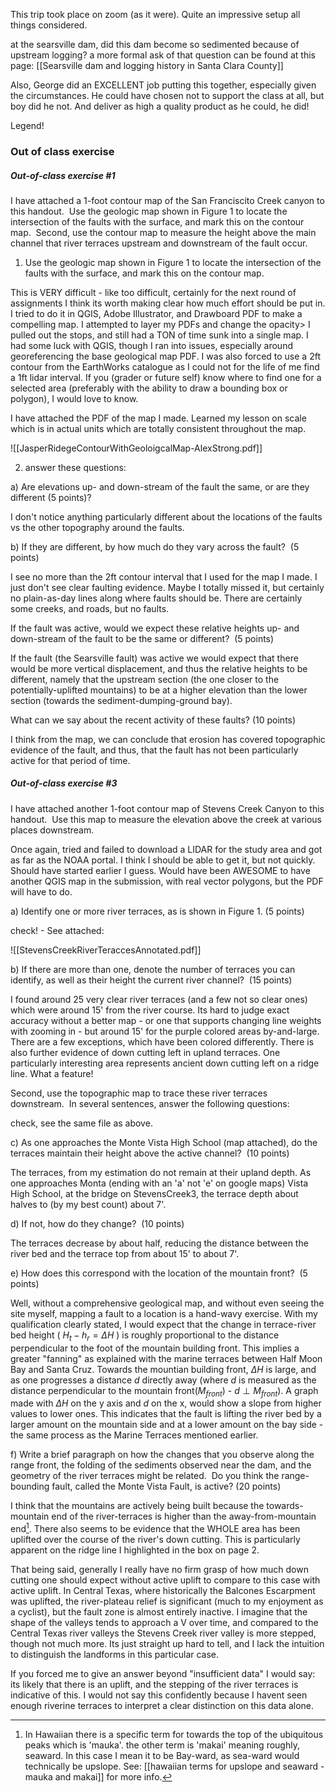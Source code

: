 This trip took place on zoom (as it were). Quite an impressive setup all things considered.


at the searsville dam, did this dam become so sedimented because of upstream logging?
a more formal ask of that question can be found at this page: [[Searsville dam and logging history in Santa Clara County]]

Also, George did an EXCELLENT job putting this together, especially given the circumstances. He could have chosen not to support the class at all, but boy did he not. And deliver as high a quality product as he could, he did!

Legend!


### Out of class exercise

##### Out-of-class exercise #1
I have attached a 1-foot contour map of the San Franciscito Creek canyon to this handout.  Use the geologic map shown in Figure 1 to locate the intersection of the faults with the surface, and mark this on the contour map.  Second, use the contour map to measure the height above the main channel that river terraces upstream and downstream of the fault occur.  

1) Use the geologic map shown in Figure 1 to locate the intersection of the faults with the surface, and mark this on the contour map.

This is VERY difficult - like too difficult, certainly for the next round of assignments I think its worth making clear how much effort should be put in. I tried to do it in QGIS, Adobe Illustrator, and Drawboard PDF to make a compelling map. I attempted to layer my PDFs and change the opacity> I pulled out the stops, and still had a TON of time sunk into a single map. I had some luck with QGIS, though I ran into issues, especially around georeferencing the base geological map PDF. I was also forced to use a 2ft contour from the EarthWorks catalogue as I could not for the life of me find a 1ft lidar interval. If you (grader or future self) know where to find one for a selected area (preferably with the ability to draw a bounding box or polygon), I would love to know. 

I have attached the PDF of the map I made. Learned my lesson on scale which is in actual units which are totally consistent throughout the map.

![[JasperRidegeContourWithGeoloigcalMap-AlexStrong.pdf]]

2) answer these questions:

a) Are elevations up- and down-stream of the fault the same, or are they different (5 points)?

I don't notice anything particularly different about the locations of the faults vs the other topography around the faults.  

b) If they are different, by how much do they vary across the fault?  (5 points)

I see no more than the 2ft contour interval that I used for the map I made. I just don't see clear faulting evidence. Maybe I totally missed it, but certainly no plain-as-day lines along where faults should be. There are certainly some creeks, and roads, but no faults.

If the fault was active, would we expect these relative heights up- and down-stream of the fault to be the same or different?  (5 points)

If the fault (the Searsville fault) was active we would expect that there would be more vertical displacement, and thus the relative heights to be different, namely that the upstream section (the one closer to the potentially-uplifted mountains) to be at a higher elevation than the lower section (towards the sediment-dumping-ground bay).

What can we say about the recent activity of these faults? (10 points)

I think from the map, we can conclude that erosion has covered topographic evidence of the fault, and thus, that the fault has not been particularly active for that period of time.



##### Out-of-class exercise #3
I have attached another 1-foot contour map of Stevens Creek Canyon to this handout.  Use this map to measure the elevation above the creek at various places downstream.  

Once again, tried and failed to download a LIDAR for the study area and got as far as the NOAA portal. I think I should be able to get it, but not quickly. Should have started earlier I guess. Would have been AWESOME to have another QGIS map in the submission, with real vector polygons, but the PDF will have to do.

a) Identify one or more river terraces, as is shown in Figure 1. (5 points) 

check! - See attached:

![[StevensCreekRiverTeraccesAnnotated.pdf]]

b) If there are more than one, denote the number of terraces you can identify, as well as their height the current river channel?  (15 points)

I found around 25 very clear river terraces (and a few not so clear ones) which were around 15' from the river course. Its hard to judge exact accuracy without a better map - or one that supports changing line weights with zooming in - but around 15' for the purple colored areas by-and-large. There are a few exceptions, which have been colored differently. 
There is also further evidence of down cutting left in upland terraces. One particularly interesting area represents ancient down cutting left on a ridge line. What a feature!

Second, use the topographic map to trace these river terraces downstream.  In several sentences, answer the following questions:

check, see the same file as above.

c) As one approaches the Monte Vista High School (map attached), do the terraces maintain their height above the active channel?  (10 points) 

The terraces, from my estimation do not remain at their upland depth. As one approaches Monta (ending with an 'a' not 'e' on google maps) Vista High School, at the bridge on StevensCreek3, the terrace depth about halves to (by my best count) about 7'.

d) If not, how do they change?  (10 points) 

The terraces decrease by about half, reducing the distance between the river bed and the terrace top from about 15' to about 7'.

e) How does this correspond with the location of the mountain front?  (5 points) 

Well, without a comprehensive geological map, and without even seeing the site myself, mapping a fault to a location is a hand-wavy exercise. With my qualification clearly stated, I would expect that the change in terrace-river bed height ( $H_t - h_r = \Delta H$ ) is roughly proportional to the distance perpendicular to the foot of the mountain building front. This implies a greater "fanning" as explained with the marine terraces between Half Moon Bay and Santa Cruz. Towards the mountian building front, $\Delta H$ is large, and as one progresses a distance $d$ directly away (where $d$ is measured as the distance perpendicular to the mountain front($M_{front}$) - $d \perp M_{front}$). A graph made with $\Delta H$ on the y axis and $d$ on the x, would show a slope from higher values to lower ones. This indicates that the fault is lifting the river bed by a larger amount on the mountain side and at a lower amount on the bay side - the same process as the Marine Terraces mentioned earlier.

f) Write a brief paragraph on how the changes that you observe along the range front, the folding of the sediments observed near the dam, and the geometry of the river terraces might be related.  Do you think the range-bounding fault, called the Monte Vista Fault, is active? (20 points)

I think that the mountains are actively being built because the towards-mountain end of the river-terraces is higher than the away-from-mountain end[^1]. There also seems to be evidence that the WHOLE area has been uplifted over the course of the river's down cutting. This is particularly apparent on the ridge line I highlighted in the box on page 2. 

That being said, generally I really have no firm grasp of how much down cutting one should expect without active uplift to compare to this case with active uplift. In Central Texas, where historically the Balcones Escarpment was uplifted, the river-plateau relief is significant (much to my enjoyment as a cyclist), but the fault zone is almost entirely inactive. I imagine that the shape of the valleys tends to approach a V over time, and compared to the Central Texas river valleys the Stevens Creek river valley is more stepped, though not much more. Its just straight up hard to tell, and I lack the intuition to distinguish the landforms in this particular case. 

If you forced me to give an answer beyond "insufficient data" I would say: its likely that there is an uplift, and the stepping of the river terraces is indicative of this. I would not say this confidently because I havent seen enough riverine terraces to interpret a clear distinction on this data alone.

[^1]:  In Hawaiian there is a specific term for towards the top of the ubiquitous peaks which is 'mauka'. the other term is 'makai' meaning roughly, seaward. In this case I mean it to be Bay-ward, as sea-ward would technically be upslope. See: [[hawaiian terms for upslope and seaward - mauka and makai]] for more info.
